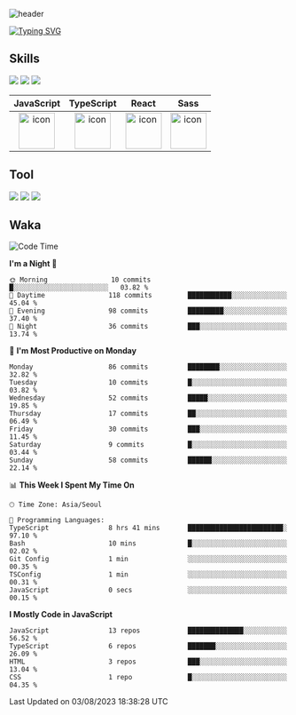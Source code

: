 ![header](https://capsule-render.vercel.app/api?type=waving&color=6994CDEE&text=&animation=twinkling&height=80)

[![Typing SVG](https://readme-typing-svg.demolab.com?font=Alkatra&weight=500&size=45&duration=4000&pause=3&color=6994CDEE&center=false&vCenter=false&multiline=true&repeat=true&width=1000&height=100&lines=Welcome+to+Geonoooo's+GitHub!👋)](https://git.io/typing-svg)



## Skills

<div>
    <img src="https://img.shields.io/badge/html5-E34F26?style=flat&logo=HTML5&logoColor=white"/>
    <img src="https://img.shields.io/badge/css3-1572B6?style=flat&logo=CSS3&logoColor=white"/>
    <img src="https://img.shields.io/badge/styled--components-8D5078?style=flat&logo=styled-components&logoColor=white"/>
  
</div>

|JavaScript|TypeScript|React|Sass|
| :--: | :--: | :--: | :--: |
| <img src="https://techstack-generator.vercel.app/js-icon.svg" alt="icon" width="65" height="65" /> | <img src="https://techstack-generator.vercel.app/ts-icon.svg" alt="icon" width="65" height="65" /> | <img src="https://techstack-generator.vercel.app/react-icon.svg" alt="icon" width="65" height="65" /> | <img src="https://techstack-generator.vercel.app/sass-icon.svg" alt="icon" width="65" height="65" /></div> |


## Tool
<div>
<img src="https://img.shields.io/badge/vsCode-007ACC?style=flat&logo=Visual Studio Code&logoColor=white"/>
<img src="https://img.shields.io/badge/Git-F05032?style=flat&logo=Git&logoColor=white"/> <img src="https://img.shields.io/badge/GitHub-181717?style=flat&logo=GitHub&logoColor=white"/>
</div>


## Waka

  <!--START_SECTION:waka-->
![Code Time](http://img.shields.io/badge/Code%20Time-356%20hrs%2013%20mins-blue)

**I'm a Night 🦉** 

```text
🌞 Morning                10 commits          █░░░░░░░░░░░░░░░░░░░░░░░░   03.82 % 
🌆 Daytime                118 commits         ███████████░░░░░░░░░░░░░░   45.04 % 
🌃 Evening                98 commits          █████████░░░░░░░░░░░░░░░░   37.40 % 
🌙 Night                  36 commits          ███░░░░░░░░░░░░░░░░░░░░░░   13.74 % 
```
📅 **I'm Most Productive on Monday** 

```text
Monday                   86 commits          ████████░░░░░░░░░░░░░░░░░   32.82 % 
Tuesday                  10 commits          █░░░░░░░░░░░░░░░░░░░░░░░░   03.82 % 
Wednesday                52 commits          █████░░░░░░░░░░░░░░░░░░░░   19.85 % 
Thursday                 17 commits          ██░░░░░░░░░░░░░░░░░░░░░░░   06.49 % 
Friday                   30 commits          ███░░░░░░░░░░░░░░░░░░░░░░   11.45 % 
Saturday                 9 commits           █░░░░░░░░░░░░░░░░░░░░░░░░   03.44 % 
Sunday                   58 commits          ██████░░░░░░░░░░░░░░░░░░░   22.14 % 
```


📊 **This Week I Spent My Time On** 

```text
🕑︎ Time Zone: Asia/Seoul

💬 Programming Languages: 
TypeScript               8 hrs 41 mins       ████████████████████████░   97.10 % 
Bash                     10 mins             █░░░░░░░░░░░░░░░░░░░░░░░░   02.02 % 
Git Config               1 min               ░░░░░░░░░░░░░░░░░░░░░░░░░   00.35 % 
TSConfig                 1 min               ░░░░░░░░░░░░░░░░░░░░░░░░░   00.31 % 
JavaScript               0 secs              ░░░░░░░░░░░░░░░░░░░░░░░░░   00.15 % 
```

**I Mostly Code in JavaScript** 

```text
JavaScript               13 repos            ██████████████░░░░░░░░░░░   56.52 % 
TypeScript               6 repos             ███████░░░░░░░░░░░░░░░░░░   26.09 % 
HTML                     3 repos             ███░░░░░░░░░░░░░░░░░░░░░░   13.04 % 
CSS                      1 repo              █░░░░░░░░░░░░░░░░░░░░░░░░   04.35 % 
```




 Last Updated on 03/08/2023 18:38:28 UTC
<!--END_SECTION:waka-->





